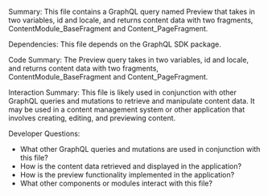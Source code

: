 Summary:
This file contains a GraphQL query named Preview that takes in two variables, id and locale, and returns content data with two fragments, ContentModule_BaseFragment and Content_PageFragment.

Dependencies:
This file depends on the GraphQL SDK package.

Code Summary:
The Preview query takes in two variables, id and locale, and returns content data with two fragments, ContentModule_BaseFragment and Content_PageFragment.

Interaction Summary:
This file is likely used in conjunction with other GraphQL queries and mutations to retrieve and manipulate content data. It may be used in a content management system or other application that involves creating, editing, and previewing content.

Developer Questions:
- What other GraphQL queries and mutations are used in conjunction with this file?
- How is the content data retrieved and displayed in the application?
- How is the preview functionality implemented in the application?
- What other components or modules interact with this file?